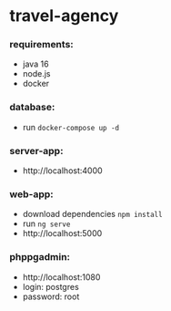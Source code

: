 # travel-agency

### requirements:

* java 16
* node.js
* docker

### database:

* run `docker-compose up -d`

### server-app:

* http://localhost:4000

### web-app:

* download dependencies `npm install`
* run `ng serve`
* http://localhost:5000

### phppgadmin:

* http://localhost:1080
* login: postgres
* password: root

